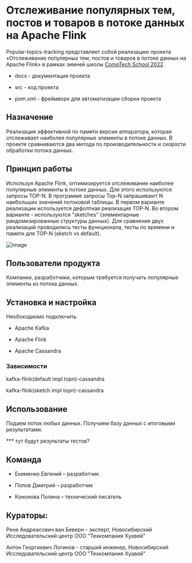 # Отслеживание популярных тем, постов и товаров в потоке данных на Apache Flink

Popular-topics-tracking представляет собой реализацию проекта «Отслеживание популярных тем, постов и товаров в потоке данных на Apache Flink» в рамках зимней школы [CompTech School 2022](https://comptechschool.com/).

- docs - документация проекта

- src - код проекта

- pom.xml - фреймворк для автоматизации сборки проекта

## Назначение

Реализация эффективной по памяти версии аппаратора, которая отслеживает наиболее популярные элементы в потоке данных. В проекте сравниваются два метода по производительности и скорости обработки потока данных.

## Принцип работы

Используя Apache Flink, оптимизируется отслеживание наиболее популярные элементы в потоке данных. Для этого используются запросы TOP-N. В программе запросы Top-N запрашивают N наибольших значений потоковой таблицы. В первом варианте реализации используется дефолтная реализация TOP-N. Во втором варианте - используются "sketches" (элементарные рандомизированные структуры данных). Для сравнения двух реализаций проводились тесты функционала, тесты  по времени и памяти для TOP-N (sketch vs default).



![image](https://user-images.githubusercontent.com/98398064/152352936-4a7a607f-df7f-463e-bde0-13e51bc0ece7.png)

## Пользователи продукта

Компании, разработчики, которым требуется получать популярные элементы из потока данных.

## Установка и настройка

Необоходиомо подключить

- Apache Kafka

- Apache Flink

- Apache Cassandra

### Зависимости

kafka-flink(default impl topn)-cassandra

kafka-flink(sketch impl topn)-cassandra

## Использование

Подаем поток любых данных. Получаем базу данных с итоговыми результатами.

*** тут будут результаты тестов?

## Команда

- Екименко Евгений – разработчик

- Попов Дмитрий – разработчик

- Кононова Полина – технический писатель

## Кураторы: 

Рене Андреасович ван Беверн - эксперт, Новосибирский Исследовательский центр ООО "Техкомпания Хуавей"

Антон Георгиевич Логинов - старший инженер, Новосибирский Исследовательский центр ООО "Техкомпания Хуавей"


